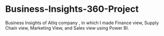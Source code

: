 # Business-Insights-360-Project
Business Insights of Atliq company , in which I made Finance view, Supply Chain view, Marketing View, and Sales view using Power BI.
